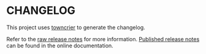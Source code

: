 # CHANGELOG

This project uses [towncrier](https://towncrier.readthedocs.io/) to generate the changelog.

Refer to the [raw release notes](doc/source/changelog.rst) for more information.
[Published release notes](https://widgets.additive.docs.pyansys.com/version/stable/changelog.html) can be found in the online documentation.
